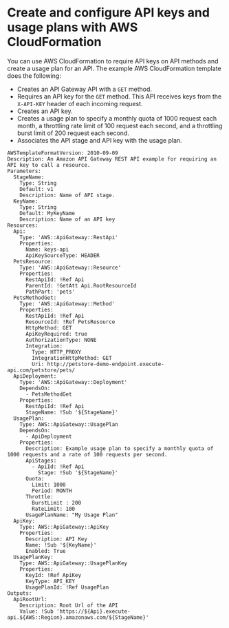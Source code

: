# Create and configure API keys and usage plans with AWS CloudFormation<a name="api-key-usage-plan-cfn"></a>

 You can use AWS CloudFormation to require API keys on API methods and create a usage plan for an API\. The example AWS CloudFormation template does the following:
+ Creates an API Gateway API with a `GET` method\.
+ Requires an API key for the `GET` method\. This API receives keys from the `X-API-KEY` header of each incoming request\. 
+ Creates an API key\.
+ Creates a usage plan to specify a monthly quota of 1000 request each month, a throttling rate limit of 100 request each second, and a throttling burst limit of 200 request each second\. 
+ Associates the API stage and API key with the usage plan\. 

```
AWSTemplateFormatVersion: 2010-09-09
Description: An Amazon API Gateway REST API example for requiring an API key to call a resource.
Parameters:
  StageName:
    Type: String
    Default: v1
    Description: Name of API stage.
  KeyName:
    Type: String
    Default: MyKeyName
    Description: Name of an API key
Resources:
  Api:
    Type: 'AWS::ApiGateway::RestApi'
    Properties:
      Name: keys-api
      ApiKeySourceType: HEADER
  PetsResource:
    Type: 'AWS::ApiGateway::Resource'
    Properties:
      RestApiId: !Ref Api
      ParentId: !GetAtt Api.RootResourceId
      PathPart: 'pets'
  PetsMethodGet:
    Type: 'AWS::ApiGateway::Method'
    Properties:
      RestApiId: !Ref Api
      ResourceId: !Ref PetsResource
      HttpMethod: GET
      ApiKeyRequired: true
      AuthorizationType: NONE
      Integration:
        Type: HTTP_PROXY
        IntegrationHttpMethod: GET
        Uri: http://petstore-demo-endpoint.execute-api.com/petstore/pets/
  ApiDeployment:
    Type: 'AWS::ApiGateway::Deployment'
    DependsOn:
      - PetsMethodGet
    Properties:
      RestApiId: !Ref Api
      StageName: !Sub '${StageName}'
  UsagePlan:
    Type: AWS::ApiGateway::UsagePlan
    DependsOn:
      - ApiDeployment
    Properties:
      Description: Example usage plan to specify a monthly quota of 1000 requests and a rate of 100 requests per second.
      ApiStages:
        - ApiId: !Ref Api
          Stage: !Sub '${StageName}'
      Quota:
        Limit: 1000
        Period: MONTH
      Throttle:
        BurstLimit : 200
        RateLimit: 100
      UsagePlanName: "My Usage Plan"
  ApiKey:
    Type: AWS::ApiGateway::ApiKey
    Properties: 
      Description: API Key
      Name: !Sub '${KeyName}'
      Enabled: True
  UsagePlanKey:
    Type: AWS::ApiGateway::UsagePlanKey
    Properties:
      KeyId: !Ref ApiKey
      KeyType: API_KEY
      UsagePlanId: !Ref UsagePlan
Outputs:
  ApiRootUrl:
    Description: Root Url of the API
    Value: !Sub 'https://${Api}.execute-api.${AWS::Region}.amazonaws.com/${StageName}'
```
